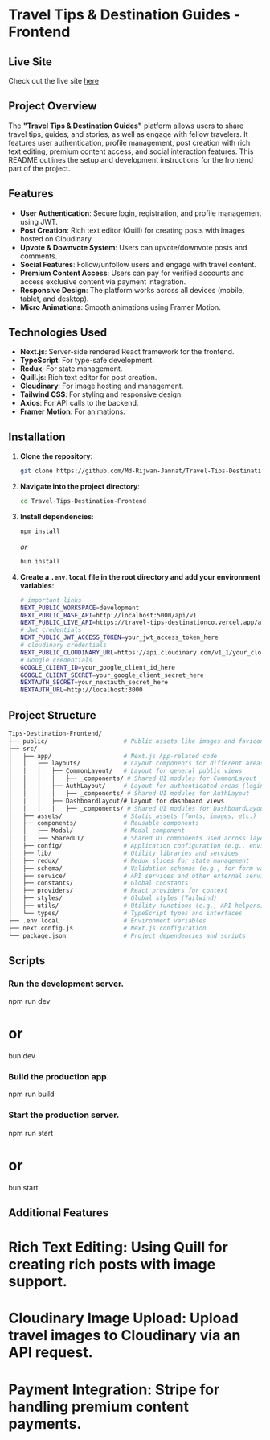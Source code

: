 # Travel Tips & Destination Guides - Frontend

## Live Site

Check out the live site [here](https://travel-tips-destinationco.vercel.app)

## Project Overview

The **"Travel Tips & Destination Guides"** platform allows users to share travel tips, guides, and stories, as well as engage with fellow travelers. It features user authentication, profile management, post creation with rich text editing, premium content access, and social interaction features. This README outlines the setup and development instructions for the frontend part of the project.

## Features

- **User Authentication**: Secure login, registration, and profile management using JWT.
- **Post Creation**: Rich text editor (Quill) for creating posts with images hosted on Cloudinary.
- **Upvote & Downvote System**: Users can upvote/downvote posts and comments.
- **Social Features**: Follow/unfollow users and engage with travel content.
- **Premium Content Access**: Users can pay for verified accounts and access exclusive content via payment integration.
- **Responsive Design**: The platform works across all devices (mobile, tablet, and desktop).
- **Micro Animations**: Smooth animations using Framer Motion.

## Technologies Used

- **Next.js**: Server-side rendered React framework for the frontend.
- **TypeScript**: For type-safe development.
- **Redux**: For state management.
- **Quill.js**: Rich text editor for post creation.
- **Cloudinary**: For image hosting and management.
- **Tailwind CSS**: For styling and responsive design.
- **Axios**: For API calls to the backend.
- **Framer Motion**: For animations.

## Installation

1. **Clone the repository**:

   ```bash
   git clone https://github.com/Md-Rijwan-Jannat/Travel-Tips-Destination-Frontend.git
   ```

2. **Navigate into the project directory**:

   ```bash
   cd Travel-Tips-Destination-Frontend
   ```

3. **Install dependencies**:

   ```bash
   npm install
   ```

   _or_

   ```bash
   bun install
   ```

4. **Create a `.env.local` file in the root directory and add your environment variables**:

   ```bash
   # important links
   NEXT_PUBLIC_WORKSPACE=development
   NEXT_PUBLIC_BASE_API=http://localhost:5000/api/v1
   NEXT_PUBLIC_LIVE_API=https://travel-tips-destinationco.vercel.app/api/v1
   # Jwt credentials
   NEXT_PUBLIC_JWT_ACCESS_TOKEN=your_jwt_access_token_here
   # cloudinary credentials
   NEXT_PUBLIC_CLOUDINARY_URL=https://api.cloudinary.com/v1_1/your_cloud_name/image/upload
   # Google credentials
   GOOGLE_CLIENT_ID=your_google_client_id_here
   GOOGLE_CLIENT_SECRET=your_google_client_secret_here
   NEXTAUTH_SECRET=your_nextauth_secret_here
   NEXTAUTH_URL=http://localhost:3000
   ```

## Project Structure

```bash
Tips-Destination-Frontend/
├── public/                     # Public assets like images and favicons
├── src/
│   ├── app/                    # Next.js App-related code
│   │   ├── layouts/            # Layout components for different areas of the app
│   │   │   ├── CommonLayout/   # Layout for general public views
│   │   │   │   ├── _components/ # Shared UI modules for CommonLayout
│   │   │   ├── AuthLayout/     # Layout for authenticated areas (login, signup)
│   │   │   │   ├── _components/ # Shared UI modules for AuthLayout
│   │   │   ├── DashboardLayout/# Layout for dashboard views
│   │   │   │   ├── _components/ # Shared UI modules for DashboardLayout
│   ├── assets/                 # Static assets (fonts, images, etc.)
│   ├── components/             # Reusable components
│   │   ├── Modal/              # Modal component
│   │   ├── SharedUI/           # Shared UI components used across layouts and pages
│   ├── config/                 # Application configuration (e.g., environment, API config)
│   ├── lib/                    # Utility libraries and services
│   ├── redux/                  # Redux slices for state management
│   ├── schema/                 # Validation schemas (e.g., for form validation)
│   ├── service/                # API services and other external services
│   ├── constants/              # Global constants
│   ├── providers/              # React providers for context
│   ├── styles/                 # Global styles (Tailwind)
│   ├── utils/                  # Utility functions (e.g., API helpers)
│   └── types/                  # TypeScript types and interfaces
├── .env.local                  # Environment variables
├── next.config.js              # Next.js configuration
└── package.json                # Project dependencies and scripts


```

## Scripts

### Run the development server.

npm run dev

# or

bun dev

### Build the production app.

npm run build

### Start the production server.

npm run start

# or

bun start

## Additional Features

# Rich Text Editing: Using Quill for creating rich posts with image support.

# Cloudinary Image Upload: Upload travel images to Cloudinary via an API request.

# Payment Integration: Stripe for handling premium content payments.

